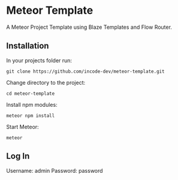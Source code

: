 # Meteor Template
A Meteor Project Template using Blaze Templates and Flow Router.

## Installation

In your projects folder run:
```
git clone https://github.com/incode-dev/meteor-template.git
```

Change directory to the project:
```
cd meteor-template
```

Install npm modules:
```
meteor npm install
```

Start Meteor:
```
meteor
```

## Log In
Username: admin
Password: password

